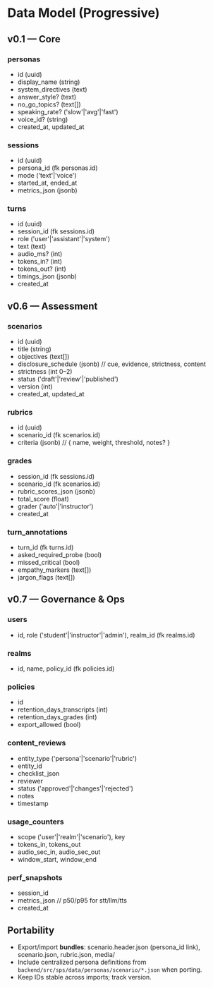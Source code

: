 # Data Model (Progressive)

## v0.1 — Core
### personas
- id (uuid)
- display_name (string)
- system_directives (text)
- answer_style? (text)
- no_go_topics? (text[])
- speaking_rate? ('slow'|'avg'|'fast')
- voice_id? (string)
- created_at, updated_at

### sessions
- id (uuid)
- persona_id (fk personas.id)
- mode ('text'|'voice')
- started_at, ended_at
- metrics_json (jsonb)

### turns
- id (uuid)
- session_id (fk sessions.id)
- role ('user'|'assistant'|'system')
- text (text)
- audio_ms? (int)
- tokens_in? (int)
- tokens_out? (int)
- timings_json (jsonb)
- created_at

## v0.6 — Assessment
### scenarios
- id (uuid)
- title (string)
- objectives (text[])
- disclosure_schedule (jsonb)  // cue, evidence, strictness, content
- strictness (int 0–2)
- status ('draft'|'review'|'published')
- version (int)
- created_at, updated_at

### rubrics
- id (uuid)
- scenario_id (fk scenarios.id)
- criteria (jsonb)  // { name, weight, threshold, notes? }

### grades
- session_id (fk sessions.id)
- scenario_id (fk scenarios.id)
- rubric_scores_json (jsonb)
- total_score (float)
- grader ('auto'|'instructor')
- created_at

### turn_annotations
- turn_id (fk turns.id)
- asked_required_probe (bool)
- missed_critical (bool)
- empathy_markers (text[])
- jargon_flags (text[])

## v0.7 — Governance & Ops
### users
- id, role ('student'|'instructor'|'admin'), realm_id (fk realms.id)

### realms
- id, name, policy_id (fk policies.id)

### policies
- id
- retention_days_transcripts (int)
- retention_days_grades (int)
- export_allowed (bool)

### content_reviews
- entity_type ('persona'|'scenario'|'rubric')
- entity_id
- checklist_json
- reviewer
- status ('approved'|'changes'|'rejected')
- notes
- timestamp

### usage_counters
- scope ('user'|'realm'|'scenario'), key
- tokens_in, tokens_out
- audio_sec_in, audio_sec_out
- window_start, window_end

### perf_snapshots
- session_id
- metrics_json  // p50/p95 for stt/llm/tts
- created_at

## Portability

- Export/import **bundles**: scenario.header.json (persona_id link), scenario.json, rubric.json, media/
- Include centralized persona definitions from `backend/src/sps/data/personas/scenario/*.json` when porting.
- Keep IDs stable across imports; track version.
